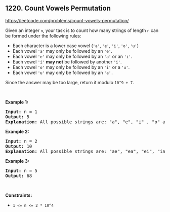 ## 1220. Count Vowels Permutation

<https://leetcode.com/problems/count-vowels-permutation/>

<div class="px-5 pt-4"><div class="flex"></div><div class="xFUwe" data-track-load="description_content"><p>Given an integer <code>n</code>, your task is to count how many strings of length <code>n</code> can be formed under the following rules:</p>

<ul>
 <li>Each character is a lower case vowel&nbsp;(<code>'a'</code>, <code>'e'</code>, <code>'i'</code>, <code>'o'</code>, <code>'u'</code>)</li>
 <li>Each vowel&nbsp;<code>'a'</code> may only be followed by an <code>'e'</code>.</li>
 <li>Each vowel&nbsp;<code>'e'</code> may only be followed by an <code>'a'</code>&nbsp;or an <code>'i'</code>.</li>
 <li>Each vowel&nbsp;<code>'i'</code> <strong>may not</strong> be followed by another <code>'i'</code>.</li>
 <li>Each vowel&nbsp;<code>'o'</code> may only be followed by an <code>'i'</code> or a&nbsp;<code>'u'</code>.</li>
 <li>Each vowel&nbsp;<code>'u'</code> may only be followed by an <code>'a'.</code></li>
</ul>

<p>Since the answer&nbsp;may be too large,&nbsp;return it modulo <code>10^9 + 7.</code></p>

<p>&nbsp;</p>
<p><strong class="example">Example 1:</strong></p>

<pre><strong>Input:</strong> n = 1
<strong>Output:</strong> 5
<strong>Explanation:</strong> All possible strings are: "a", "e", "i" , "o" and "u".
</pre>

<p><strong class="example">Example 2:</strong></p>

<pre><strong>Input:</strong> n = 2
<strong>Output:</strong> 10
<strong>Explanation:</strong> All possible strings are: "ae", "ea", "ei", "ia", "ie", "io", "iu", "oi", "ou" and "ua".
</pre>

<p><strong class="example">Example 3:&nbsp;</strong></p>

<pre><strong>Input:</strong> n = 5
<strong>Output:</strong> 68</pre>

<p>&nbsp;</p>
<p><strong>Constraints:</strong></p>

<ul>
 <li><code>1 &lt;= n &lt;= 2 * 10^4</code></li>
</ul>
</div></div>
